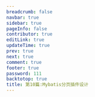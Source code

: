 ```yaml
---
breadcrumb: false
navbar: true
sidebar: true
pageInfo: false
contributor: true
editLink: true
updateTime: true
prev: true
next: true
comment: true
footer: true
password: 111
backtotop: true
title: 第10篇:Mybatis分页插件设计
---
```

<PageBanner/>
